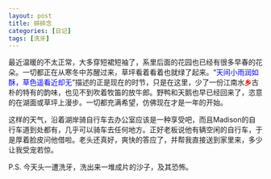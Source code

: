 ```yaml
---
layout: post
title: 碎碎念
categories: [日记]
tags: [洗牙]
---
```

最近温暖的不太正常，大多穿短裙短袖了，系里后面的花园也已经有很多早春的花朵。一切都正在从寒冬中苏醒过来，草坪看着看着也就绿了起来。“<span style="color: blue;">天间小雨润如酥，草色遥看近却无</span>”描述的正是现在的时节，只是在这里，少了一份江南水<span style="color: #ff0000;"><strong>乡</strong></span>古朴的特有的韵味，也见不到吹着牧笛的放牛郎。野鸭和天鹅也早已经回来了，恣意的在湖面或草坪上漫步。一切都充满希望，仿佛现在才是一年的开始。

这样的天气，沿着湖岸骑自行车去办公室应该是一种享受吧，而且Madison的自行车道到处都有，几乎可以骑车去任何地方。正好老板说他有辆空闲的自行车，于是厚着脸皮问他借啦。老头还真好，爽快的答应了，并帮我直接送到家里来，多少让我受宠若惊。

P.S. 今天头一遭洗牙，洗出来一堆成片的沙子，及其恐怖。